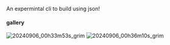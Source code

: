 An expermintal cli to build using json!

#### gallery
![20240906_00h33m53s_grim](https://github.com/user-attachments/assets/8e0f0a83-07ab-4d1e-a21f-1900633d2493)
![20240906_00h36m10s_grim](https://github.com/user-attachments/assets/b86e4d16-308e-4cbe-8259-5d2897c1aa87)
